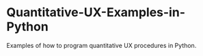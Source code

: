 # Quantitative-UX-Examples-in-Python
Examples of how to program quantitative UX procedures in Python.
